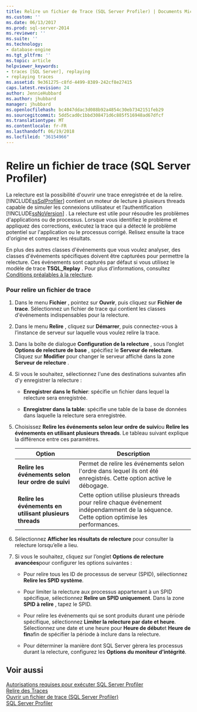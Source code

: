 ```yaml
---
title: Relire un fichier de Trace (SQL Server Profiler) | Documents Microsoft
ms.custom: ''
ms.date: 06/13/2017
ms.prod: sql-server-2014
ms.reviewer: ''
ms.suite: ''
ms.technology:
- database-engine
ms.tgt_pltfrm: ''
ms.topic: article
helpviewer_keywords:
- traces [SQL Server], replaying
- replaying traces
ms.assetid: 9e361275-c8fd-4499-8389-242cf8e27415
caps.latest.revision: 24
author: JennieHubbard
ms.author: jhubbard
manager: jhubbard
ms.openlocfilehash: bc4047ddac3d088b92a4854c30eb7342151feb29
ms.sourcegitcommit: 5dd5cad0c1bbd308471d6c885f516948ad67dfcf
ms.translationtype: MT
ms.contentlocale: fr-FR
ms.lasthandoff: 06/19/2018
ms.locfileid: "36154966"
---
```

# <a name="replay-a-trace-file-sql-server-profiler"></a>Relire un fichier de trace (SQL Server Profiler)
  La relecture est la possibilité d'ouvrir une trace enregistrée et de la relire. [!INCLUDE[ssSqlProfiler](../../includes/sssqlprofiler-md.md)] contient un moteur de lecture à plusieurs threads capable de simuler les connexions utilisateur et l’authentification [!INCLUDE[ssNoVersion](../../includes/ssnoversion-md.md)] . La relecture est utile pour résoudre les problèmes d'applications ou de processus. Lorsque vous identifiez le problème et appliquez des corrections, exécutez la trace qui a détecté le problème potentiel sur l'application ou le processus corrigé. Relisez ensuite la trace d'origine et comparez les résultats.  
  
 En plus des autres classes d'événements que vous voulez analyser, des classes d'événements spécifiques doivent être capturées pour permettre la relecture. Ces événements sont capturés par défaut si vous utilisez le modèle de trace **TSQL_Replay** . Pour plus d’informations, consultez [Conditions préalables à la relecture](replay-requirements.md).  
  
### <a name="to-replay-a-trace-file"></a>Pour relire un fichier de trace  
  
1.  Dans le menu **Fichier** , pointez sur **Ouvrir**, puis cliquez sur **Fichier de trace**. Sélectionnez un fichier de trace qui contient les classes d'événements indispensables pour la relecture.  
  
2.  Dans le menu **Relire** , cliquez sur **Démarrer**, puis connectez-vous à l’instance de serveur sur laquelle vous voulez relire la trace.  
  
3.  Dans la boîte de dialogue **Configuration de la relecture** , sous l’onglet **Options de relecture de base** , spécifiez le **Serveur de relecture**. Cliquez sur **Modifier** pour changer le serveur affiché dans la zone **Serveur de relecture** .  
  
4.  Si vous le souhaitez, sélectionnez l'une des destinations suivantes afin d'y enregistrer la relecture :  
  
    -   **Enregistrer dans le fichier**: spécifie un fichier dans lequel la relecture sera enregistrée.  
  
    -   **Enregistrer dans la table**: spécifie une table de la base de données dans laquelle la relecture sera enregistrée.  
  
5.  Choisissez **Relire les événements selon leur ordre de suivi**ou **Relire les événements en utilisant plusieurs threads**. Le tableau suivant explique la différence entre ces paramètres.  
  
    |Option|Description|  
    |------------|-----------------|  
    |**Relire les événements selon leur ordre de suivi**|Permet de relire les événements selon l'ordre dans lequel ils ont été enregistrés. Cette option active le débogage.|  
    |**Relire les événements en utilisant plusieurs threads**|Cette option utilise plusieurs threads pour relire chaque événement indépendamment de la séquence. Cette option optimise les performances.|  
  
6.  Sélectionnez **Afficher les résultats de relecture** pour consulter la relecture lorsqu’elle a lieu.  
  
7.  Si vous le souhaitez, cliquez sur l’onglet **Options de relecture avancées**pour configurer les options suivantes :  
  
    -   Pour relire tous les ID de processus de serveur (SPID), sélectionnez **Relire les SPID système**.  
  
    -   Pour limiter la relecture aux processus appartenant à un SPID spécifique, sélectionnez **Relire un SPID uniquement**. Dans la zone **SPID à relire** , tapez le SPID.  
  
    -   Pour relire les événements qui se sont produits durant une période spécifique, sélectionnez **Limiter la relecture par date et heure**. Sélectionnez une date et une heure pour **Heure de début**et **Heure de fin**afin de spécifier la période à inclure dans la relecture.  
  
    -   Pour déterminer la manière dont SQL Server gèrera les processus durant la relecture, configurez les **Options du moniteur d’intégrité**.  
  
## <a name="see-also"></a>Voir aussi  
 [Autorisations requises pour exécuter SQL Server Profiler](sql-server-profiler.md)   
 [Relire des Traces](replay-traces.md)   
 [Ouvrir un fichier de trace &#40;SQL Server Profiler&#41;](open-a-trace-file-sql-server-profiler.md)   
 [SQL Server Profiler](sql-server-profiler.md)  
  
  